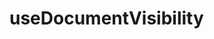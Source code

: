 <!--
 * @Author: HfWang
 * @Date: 2023-06-12 10:18:24
 * @LastEditors: HfWang
 * @LastEditTime: 2023-06-12 10:19:02
 * @FilePath: \code\hooks-analysis\hooks\ahooks\2-08-useDocumentVisibility.md
-->
# useDocumentVisibility